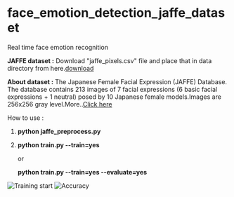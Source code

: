 # face_emotion_detection_jaffe_dataset
Real time face emotion recognition

**JAFFE dataset :** Download "jaffe_pixels.csv" file and place that in data directory from here.[download](
https://www.kaggle.com/ankur133047/modified-jaffe-facial-expression-dataset)

**About dataset :** The Japanese Female Facial Expression (JAFFE) Database. The database contains 213 images of 7 facial expressions (6 basic facial expressions + 1 neutral) posed by 10 Japanese female models.Images are 256x256 gray level.More..[Click here](https://www.kaggle.com/fshfsh/starter-modified-jaffe-615ace9d-f)

How to use :
  1.  **python jaffe_preprocess.py**
  2.  **python train.py --train=yes**
  
      or
      
      **python train.py --train=yes --evaluate=yes**

![Training start](../master/Info/JAFFE1.png)
![Accuracy](../master/Info/JAFFE.png)
